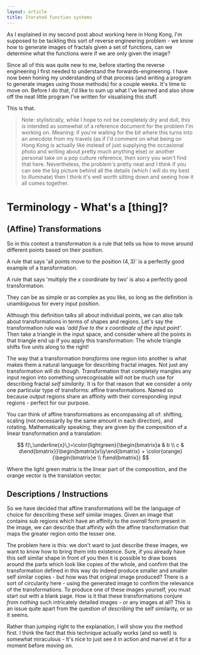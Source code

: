 ```yaml
---
layout: article
title: Iterated function systems
---
```


As I explained in my second post about working here in Hong Kong, I'm supposed to be tackling this sort of reverse engineering problem - we know how to generate images of fractals given a set of functions, can we determine what the functions were if we are only given the image?

Since all of this was quite new to me, before starting the reverse engineering I first needed to understand the forwards-engineering. I have now been honing my understanding of that process (and writing a program to generate images using those methods) for a couple weeks. It's time to move on. Before I do that, I'd like to sum up what I've learned and also show off the neat little program I've written for visualising this stuff.

This is that.

> Note: stylistically, while I hope to not be completely dry and dull, this _is_ intended as somewhat of a reference document for the problem I'm working on. Meaning: if you're waiting for the bit where this turns into an anecdote from my travels (as if I'd comment on what being on Hong Kong is actually like instead of just supplying the occasional photo and writing about pretty much anything else) or another personal take on a pop culture reference, then sorry you won't find that here. Nevertheless, the problem's pretty neat and I think if you can see the big picture behind all the details (which I will do my best to illuminate) then I think it's well worth sitting down and seeing how it all comes together.

# Terminology - What's a [thing]?
## (Affine) Transformations

So in this context a transformation is a rule that tells us how to move around different points based on their position.

A rule that says 'all points move to the position $(4,3)$' is a perfectly good example of a transformation.

A rule that says 'multiply the $x$ coordinate by two' is also a perfectly good transformation.

They can be as simple or as complex as you like, so long as the definition is unambiguous for every input position.

Although this definition talks all about individual points, we can also talk about transformations in terms of shapes and regions. Let's say the transformation rule was _'add five to the $x$ coordinate of the input point'_. Then take a triangle in the input space, and consider where all the points in that triangle end up if you apply this transformation: The whole triangle shifts five units along to the right!

The way that a transformation _transforms_ one region into another is what makes them a natural language for describing fractal images. Not just any transformation will do though. Transformation that completely mangles any input region into something unrecognisable will not be much use for describing fractal _self similarity_. It is for that reason that we consider a only one particular type of transforms: affine transformations. Named so because output regions share an affinity with their corresponding input regions - perfect for our purpose.

You can think of affine transformations as encompassing all of: shifting, scaling (not necessarily by the same amount in each direction), and rotating. Mathematically speaking, they are given by the composition of a linear transformation and a translation:

<!-- TODO: it would be cool to add a little interactive thing that lets you select input region and output region and see how the resulting affine transformation maps points/regions/looks as represented with a matrix and translation vector -->

$$
f(\,\underline{x}\,)=\color{lightgreen}{\begin{bmatrix}a & b \\ c & d\end{bmatrix}}\begin{bmatrix}x\\y\end{bmatrix} + \color{orange}{\begin{bmatrix}e \\ f\end{bmatrix}}
$$

Where the light green matrix is the linear part of the composition, and the orange vector is the translation vector.

## Descriptions / Instructions

So we have decided that affine transformations will be the language of choice for describing these self similar images. Given an image that contains sub regions which have an affinity to the _overall_ form present in the image, we can describe that affinity with the affine transformation that maps the greater region onto the lesser one.

The problem here is this: we don't want to just describe these images, we want to know how to bring them into existence. Sure, if you already have this self similar shape in front of you then it is possible to draw boxes around the parts which look like copies of the whole, and confirm that the transformation defined in this way do indeed produce smaller and smaller self similar copies - but how was that original image produced? There is a sort of circularity here - using the generated image to confirm the relevance of the transformations. To produce one of these images yourself, you must start out with a blank page. How is it that these transformations conjure _from nothing_ such intricately detailed images - or any images at all? This is an issue quite apart from the question of _describing_ the self similarity, or so it seems.

Rather than jumping right to the explanation, I will show you the method first. I think the fact that this technique actually works (and so well) is somewhat miraculous - It's nice to just see it in action and marvel at it for a moment before moving on.



